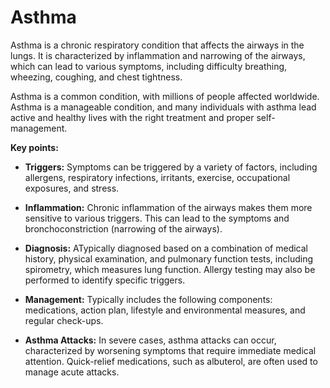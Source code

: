# Asthma

Asthma is a chronic respiratory condition that affects the airways in the lungs. It is characterized by inflammation and narrowing of the airways, which can lead to various symptoms, including difficulty breathing, wheezing, coughing, and chest tightness.

Asthma is a common condition, with millions of people affected worldwide. Asthma is a manageable condition, and many individuals with asthma lead active and healthy lives with the right treatment and proper self-management.

**Key points:**

* **Triggers:** Symptoms can be triggered by a variety of factors, including allergens, respiratory infections, irritants, exercise, occupational exposures, and stress.

* **Inflammation:** Chronic inflammation of the airways makes them more sensitive to various triggers. This can lead to the symptoms and bronchoconstriction (narrowing of the airways).

* **Diagnosis:** ATypically diagnosed based on a combination of medical history, physical examination, and pulmonary function tests, including spirometry, which measures lung function. Allergy testing may also be performed to identify specific triggers.

* **Management:** Typically includes the following components: medications, action plan, lifestyle and environmental measures, and regular check-ups.

* **Asthma Attacks:** In severe cases, asthma attacks can occur, characterized by worsening symptoms that require immediate medical attention. Quick-relief medications, such as albuterol, are often used to manage acute attacks.
